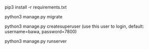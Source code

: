 pip3 install -r requirements.txt

python3 manage.py migrate

python3 manage.py createsuperuser
(use this user to login, default: username=bawa, password=7800)

python3 manage.py runserver